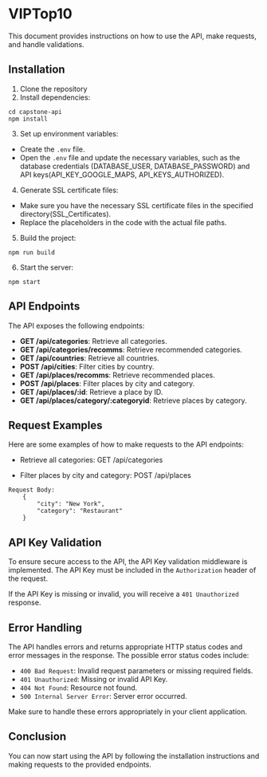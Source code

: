 # VIPTop10

This document provides instructions on how to use the API, make requests, and handle validations.

## Installation

1. Clone the repository
2. Install dependencies:

```
cd capstone-api
npm install
```


3. Set up environment variables:
- Create the `.env` file.
- Open the `.env` file and update the necessary variables, such as the database credentials (DATABASE_USER, DATABASE_PASSWORD) and API keys(API_KEY_GOOGLE_MAPS, API_KEYS_AUTHORIZED).

4. Generate SSL certificate files:
- Make sure you have the necessary SSL certificate files in the specified directory(SSL_Certificates).
- Replace the placeholders in the code with the actual file paths.

5. Build the project:

```
npm run build
```

6. Start the server:

```
npm start
```

## API Endpoints

The API exposes the following endpoints:

- **GET /api/categories**: Retrieve all categories.
- **GET /api/categories/recomms**: Retrieve recommended categories.
- **GET /api/countries**: Retrieve all countries.
- **POST /api/cities**: Filter cities by country.
- **GET /api/places/recomms**: Retrieve recommended places.
- **POST /api/places**: Filter places by city and category.
- **GET /api/places/:id**: Retrieve a place by ID.
- **GET /api/places/category/:categoryid**: Retrieve places by category.

## Request Examples

Here are some examples of how to make requests to the API endpoints:

- Retrieve all categories:
GET /api/categories

- Filter places by city and category:
POST /api/places

```
Request Body:
    {
        "city": "New York",
        "category": "Restaurant"
    }
```

## API Key Validation

To ensure secure access to the API, the API Key validation middleware is implemented. The API Key must be included in the `Authorization` header of the request.

If the API Key is missing or invalid, you will receive a `401 Unauthorized` response.

## Error Handling

The API handles errors and returns appropriate HTTP status codes and error messages in the response. The possible error status codes include:

- `400 Bad Request`: Invalid request parameters or missing required fields.
- `401 Unauthorized`: Missing or invalid API Key.
- `404 Not Found`: Resource not found.
- `500 Internal Server Error`: Server error occurred.

Make sure to handle these errors appropriately in your client application.

## Conclusion

You can now start using the API by following the installation instructions and making requests to the provided endpoints.
